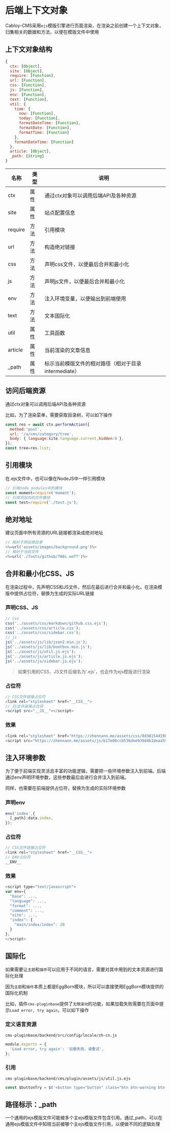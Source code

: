# 后端上下文对象

Cabloy-CMS采用`ejs`模版引擎进行页面渲染，在渲染之前创建一个上下文对象，归集相关的数据和方法，以便在模版文件中使用

## 上下文对象结构

``` javascript
{
  ctx: [Object],
  site: [Object],
  require: [Function],
  url: [Function],
  css: [Function],
  js: [Function],
  env: [Function],
  text: [Function],
  util: {
    time: {
      now: [Function],
      today: [Function],
      formatDateTime: [Function],
      formatDate: [Function],
      formatTime: [Function]
    },
    formatDateTime: [Function]
  },
  article: [Object],
  _path: [String]
}
```

|名称|类型|说明|
|-|-|-|
|ctx|属性|通过ctx对象可以调用后端API及各种资源|
|site|属性|站点配置信息|
|require|方法|引用模块|
|url|方法|构造绝对链接|
|css|方法|声明css文件，以便最后合并和最小化|
|js|方法|声明js文件，以便最后合并和最小化|
|env|方法|注入环境变量，以便输出到前端使用|
|text|方法|文本国际化|
|util|属性|工具函数|
|article|属性|当前渲染的文章信息|
|_path|属性|标示当前模版文件的相对路径（相对于目录intermediate）|

## 访问后端资源

通过ctx对象可以调用后端API及各种资源

比如，为了渲染菜单，需要获取目录树，可以如下操作

``` javascript
const res = await ctx.performAction({
  method:'post',
  url: '/a/cms/category/tree',
  body: { language:site.language.current,hidden:0 },
});
const tree=res.list;
```

## 引用模块

在.ejs文件中，也可以像在NodeJS中一样引用模块

``` javascript
// 引用node_modules中的模块
const moment=require('moment');
// 引用项目内的文件模块
const test=require('./test.js');
```

## 绝对地址

建议页面中所有资源的URL链接都渲染成绝对地址

``` javascript
// 相对于网站根目录
<%=url('assets/images/background.png')%>
// 相对于当前文件
<%=url('./fonts/github/700i.woff')%>
```

## 合并和最小化CSS、JS

在渲染过程中，先声明CSS和JS文件，然后在最后进行合并和最小化。在渲染模版中提供占位符，替换为生成的实际URL链接

### 声明CSS、JS

``` javascript
// css
css('../assets/css/markdown/github.css.ejs');
css('../assets/css/article.css');
css('../assets/css/sidebar.css');
// js
js('../assets/js/lib/json2.min.js');
js('../assets/js/lib/bootbox.min.js');
js('../assets/js/util.js.ejs');
js('../assets/js/article.js.ejs');
js('../assets/js/sidebar.js.ejs');
```

> 如果引用的CSS、JS文件后缀名为'.ejs'，也会作为ejs模版进行渲染

### 占位符

``` javascript
// CSS文件链接占位符
<link rel="stylesheet" href="__CSS__">
// JS文件链接占位符
<script src="__JS__"></script>
```

### 效果

``` javascript
<link rel="stylesheet" href="https://zhennann.me/assets/css/8d38154d198309325c0759a22213dbd6ff0b7edecd2f4868dc72311335ccbe25.css">
<script src="https://zhennann.me/assets/js/b17e06ccb536dee939d4b1deaa595436363a52769c210d74d6a77f011e0f6461.js"></script>
```

## 注入环境参数

为了便于前端实现灵活且丰富的功能逻辑，需要把一些环境参数注入到前端。后端通过env声明环境参数，这些参数最后会进行合并注入到前端。

同样，也需要在前端提供占位符，替换为生成的实际环境参数

### 声明env

``` javascript
env('index',{
  [_path]:data.index,
});
```

### 占位符

``` javascript
// CSS文件链接占位符
<link rel="stylesheet" href="__CSS__">
// ENV占位符
__ENV__
```

### 效果

``` javascript
<script type="text/javascript">
var env={
  "base": ...,
  "language": ...,
  "format": ...,
  "comment": ...,
  "site": ...,
  "index": {
    "main/index/index": 20
  }
};
</script>
```

## 国际化

如果需要让`主题`和`插件`可以应用于不同的语言，需要对其中用到的文本资源进行国际化处理

因为`主题`和`插件`本质上都是EggBorn模块，所以可以直接使用EggBorn模块提供的国际化机制

比如，插件`cms-pluginbase`提供了`无限滚动`的功能，如果加载失败需要在页面中提示`Load error, try again`，可以如下操作

### 定义语言资源

`cms-pluginbase/backend/src/config/locale/zh-cn.js`

``` javascript
module.exports = {
  'Load error, try again': '加载失败，请重试',
};
```

### 引用

`cms-pluginbase/backend/cms/plugin/assets/js/util.js.ejs`

``` javascript
const $buttonTry = $('<button type="button" class="btn btn-warning btn-xs"><%=text("Load error, try again")%></button>');
```

## 路径标示：_path

一个通用的ejs模版文件可能被多个主ejs模版文件包含引用。通过_path，可以在通用ejs模版文件中知晓当前被哪个主ejs模版文件引用，以便做不同的逻辑处理


